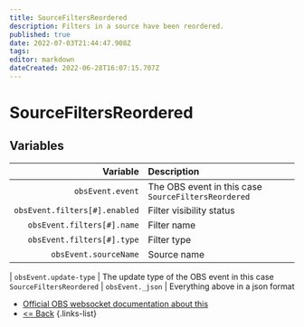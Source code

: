 ```yaml
---
title: SourceFiltersReordered
description: Filters in a source have been reordered.
published: true
date: 2022-07-03T21:44:47.908Z
tags: 
editor: markdown
dateCreated: 2022-06-28T16:07:15.707Z
---
```


# SourceFiltersReordered

## Variables

| Variable | Description |
|---------:|:------------|
| `obsEvent.event` | The OBS event in this case `SourceFiltersReordered`
| `obsEvent.filters[#].enabled` | Filter visibility status
| `obsEvent.filters[#].name` | Filter name
| `obsEvent.filters[#].type` | Filter type
| `obsEvent.sourceName` | Source name

| `obsEvent.update-type` | The update type of the OBS event in this case `SourceFiltersReordered`
| `obsEvent._json` | Everything above in a json format

* [Official OBS websocket documentation about this](https://github.com/obsproject/obs-websocket/blob/4.x-current/docs/generated/protocol.md#sourcefiltersreordered)
* [<= Back](/en/Broadcasters/OBS/Events)
{.links-list}

